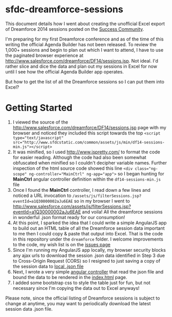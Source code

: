 sfdc-dreamforce-sessions
========================

This document details how I went about creating the unofficial Excel export of Dreamforce 2014 sessions posted on the [Success Community](https://success.salesforce.com/06930000003yys0).

I'm preparing for my first Dreamforce conference and as of the time of this writing the official Agenda Builder has not been released. To review the 1,000+ sessions and begin to plan out which I want to attend, I have to use the paginated browser experience at http://www.salesforce.com/dreamforce/DF14/sessions.jsp. Not ideal. I'd rather slice and dice the data and plan out my sessions in Excel for now until I see how the official Agenda Builder app operates.

But how to get the list of all the Dreamforce sessions so I can put them into Excel?

Getting Started
===============

1. I viewed the source of the http://www.salesforce.com/dreamforce/DF14/sessions.jsp page with my browser and noticed they included this script towards the top `<script type="text/javascript" src="http://www.sfdcstatic.com/common/assets/js/min/df14-sessions-min.js"></script>`
2. It was minified, so I used http://www.jspretty.com/ to format the code for easier reading. Although the code had also been somewhat obfuscated when minified so I couldn't decipher variable names. Further inspection of the html source code showed this line `<div class="ng-scope" ng-controller="MainCtrl" ng-app="app">` so I began hunting for **MainCtrl** angular controller definition within the `df14-sessions-min.js` file
3. Once I found the **MainCtrl** controller, I read down a few lines and noticed a URL invocation to `/assets/js/filterSessions.jsp?eventId=a1Q30000002aJu6EAE` so in my browser I went to http://www.salesforce.com/assets/js/filterSessions.jsp?eventId=a1Q30000002aJu6EAE and voila! All the dreamforce sessions in wonderful .json format ready for our consumption!
4. At this point, I sparked the idea that I could write a simple AngularJS app to build out an HTML table of all the Dreamforce session data important to me then I could copy & paste that output into Excel. That is the code in this repository under the `dreamforce` folder. I welcome improvements to the code, my wish list is on the [issues page](/../../issues)
5. Since I'm running my AngularJS app locally, my browser security blocks any ajax urls to download the session .json data identified in Step 3 due to Cross-Origin Request (CORS) so I resigned to just saving a copy of the session data to [local .json file](dreamforce/sessionData.json)
6. Next, I wrote a very simple [angular controller](dreamforce/controllers.js) that read the json file and bound the data to be rendered in the [index.html](dreamforce/index.html) page.
7. I added some bootstrap css to style the table just for fun, but not necessary since I'm copying the data out to Excel anyways!

Please note, since the official listing of Dreamforce sessions is subject to change at anytime, you may want to periodically download the latest session data .json file.
